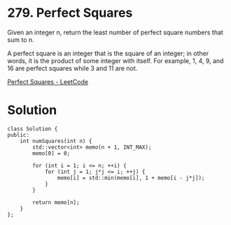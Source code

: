 # 279. Perfect Squares

Given an integer n, return the least number of perfect square numbers that sum to n.

A perfect square is an integer that is the square of an integer; in other words, it is the product of some integer with itself. For example, 1, 4, 9, and 16 are perfect squares while 3 and 11 are not.

[Perfect Squares - LeetCode](https://leetcode.com/problems/perfect-squares/description/)

# Solution

```
class Solution {
public:
    int numSquares(int n) {
        std::vector<int> memo(n + 1, INT_MAX);
        memo[0] = 0;
        
        for (int i = 1; i <= n; ++i) {
            for (int j = 1; j*j <= i; ++j) {
                memo[i] = std::min(memo[i], 1 + memo[i - j*j]);
            }
        }
        
        return memo[n];
    }
};
```